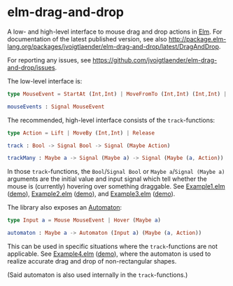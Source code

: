 elm-drag-and-drop
=================

A low- and high-level interface to mouse drag and drop actions in
[Elm](http://elm-lang.org/). For documentation of the latest
published version, see also
http://package.elm-lang.org/packages/jvoigtlaender/elm-drag-and-drop/latest/DragAndDrop.

For reporting any issues, see
https://github.com/jvoigtlaender/elm-drag-and-drop/issues.

The low-level interface is:

```elm
type MouseEvent = StartAt (Int,Int) | MoveFromTo (Int,Int) (Int,Int) | EndAt (Int,Int)

mouseEvents : Signal MouseEvent
```

The recommended, high-level interface consists of the
`track`-functions:

```elm
type Action = Lift | MoveBy (Int,Int) | Release

track : Bool -> Signal Bool -> Signal (Maybe Action)

trackMany : Maybe a -> Signal (Maybe a) -> Signal (Maybe (a, Action))
```

In those `track`-functions, the `Bool`/`Signal Bool` or `Maybe
a`/`Signal (Maybe a)` arguments are the initial value and input signal
which tell whether the mouse is (currently) hovering over something
draggable. See
[Example1.elm](https://github.com/jvoigtlaender/elm-drag-and-drop/blob/master/Example1.elm)
([demo](https://jvoigtlaender.github.io/elm-drag-and-drop/Example1.html)),
[Example2.elm](https://github.com/jvoigtlaender/elm-drag-and-drop/blob/master/Example2.elm)
([demo](https://jvoigtlaender.github.io/elm-drag-and-drop/Example2.html)),
and
[Example3.elm](https://github.com/jvoigtlaender/elm-drag-and-drop/blob/master/Example3.elm)
([demo](https://jvoigtlaender.github.io/elm-drag-and-drop/Example3.html)).

The library also exposes an
[Automaton](http://package.elm-lang.org/packages/evancz/automaton/latest):

```elm
type Input a = Mouse MouseEvent | Hover (Maybe a)

automaton : Maybe a -> Automaton (Input a) (Maybe (a, Action))
```

This can be used in specific situations where the `track`-functions
are not applicable. See
[Example4.elm](https://github.com/jvoigtlaender/elm-drag-and-drop/blob/master/Example4.elm)
([demo](https://jvoigtlaender.github.io/elm-drag-and-drop/Example4.html)),
where the automaton is used to realize accurate drag and drop of
non-rectangular shapes.

(Said automaton is also used internally in the `track`-functions.)
